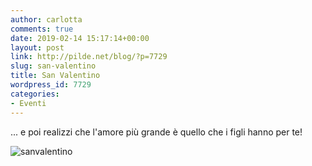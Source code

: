```yaml
---
author: carlotta
comments: true
date: 2019-02-14 15:17:14+00:00
layout: post
link: http://pilde.net/blog/?p=7729
slug: san-valentino
title: San Valentino
wordpress_id: 7729
categories:
- Eventi
---
```


... e poi realizzi che l'amore più grande è quello che i figli hanno per te!

![sanvalentino](http://pilde.net/blog/wp-content/uploads/2019/03/sanvalentino.jpg)
